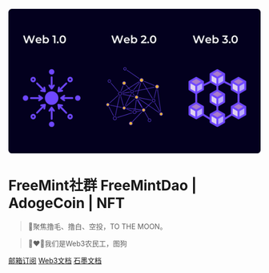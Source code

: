 <!-- _coverpage.md -->

![image-20211016011222107](../images/web3.png)
# FreeMint社群 FreeMintDao | AdogeCoin | NFT

> 💪聚焦撸毛、撸白、空投，TO THE MOON。

> 👨‍❤️‍👨我们是Web3农民工，图狗

[邮箱订阅](#)
[Web3文档](#)
[石墨文档](#)
